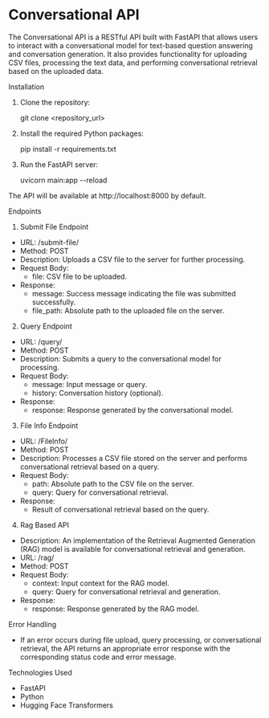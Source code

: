 
# Conversational API

The Conversational API is a RESTful API built with FastAPI that allows users to interact with a conversational model for text-based question answering and conversation generation. It also provides functionality for uploading CSV files, processing the text data, and performing conversational retrieval based on the uploaded data.

Installation

1. Clone the repository:

    git clone <repository_url>

2. Install the required Python packages:

    pip install -r requirements.txt

3. Run the FastAPI server:

    uvicorn main:app --reload

The API will be available at http://localhost:8000 by default.

Endpoints

1. Submit File Endpoint

- URL: /submit-file/
- Method: POST
- Description: Uploads a CSV file to the server for further processing.
- Request Body:
    - file: CSV file to be uploaded.
- Response:
    - message: Success message indicating the file was submitted successfully.
    - file_path: Absolute path to the uploaded file on the server.

2. Query Endpoint

- URL: /query/
- Method: POST
- Description: Submits a query to the conversational model for processing.
- Request Body:
    - message: Input message or query.
    - history: Conversation history (optional).
- Response:
    - response: Response generated by the conversational model.

3. File Info Endpoint

- URL: /FileInfo/
- Method: POST
- Description: Processes a CSV file stored on the server and performs conversational retrieval based on a query.
- Request Body:
    - path: Absolute path to the CSV file on the server.
    - query: Query for conversational retrieval.
- Response:
    - Result of conversational retrieval based on the query.

4. Rag Based API

- Description: An implementation of the Retrieval Augmented Generation (RAG) model is available for conversational retrieval and generation.
- URL: /rag/
- Method: POST
- Request Body:
    - context: Input context for the RAG model.
    - query: Query for conversational retrieval and generation.
- Response:
    - response: Response generated by the RAG model.

Error Handling

- If an error occurs during file upload, query processing, or conversational retrieval, the API returns an appropriate error response with the corresponding status code and error message.

Technologies Used

- FastAPI
- Python
- Hugging Face Transformers


